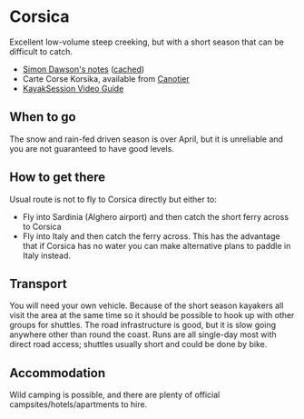 Corsica
=======

Excellent low-volume steep creeking, but with a short season that can be difficult to catch.

  * [Simon Dawson's notes](http://www.simondawson.com/crsindx.htm) ([cached](./asset/corsica/simon-dawson.pdf))
  * Carte Corse Korsika, available from [Canotier](http://canotier.com/)
  * [KayakSession Video Guide](http://www.kayaksession.com/kayak-videoguide-corsica.php)

When to go
----------

The snow and rain-fed driven season is over April, but it is unreliable and you are not guaranteed to have good levels.  

How to get there
----------------

Usual route is not to fly to Corsica directly but either to:
  
  * Fly into Sardinia (Alghero airport) and then catch the short ferry across to Corsica
  * Fly into Italy and then catch the ferry across. This has the advantage that if Corsica has no water you can make alternative plans to paddle in Italy instead.

Transport
---------

You will need your own vehicle. Because of the short season kayakers all visit the area at the same time so it should be possible to hook up with other groups for shuttles. The road infrastructure is good, but it is slow going anywhere other than round the coast. Runs are all single-day most with direct road access; shuttles usually short and could be done by bike. 

Accommodation
-------------

Wild camping is possible, and there are plenty of official campsites/hotels/apartments to hire.



